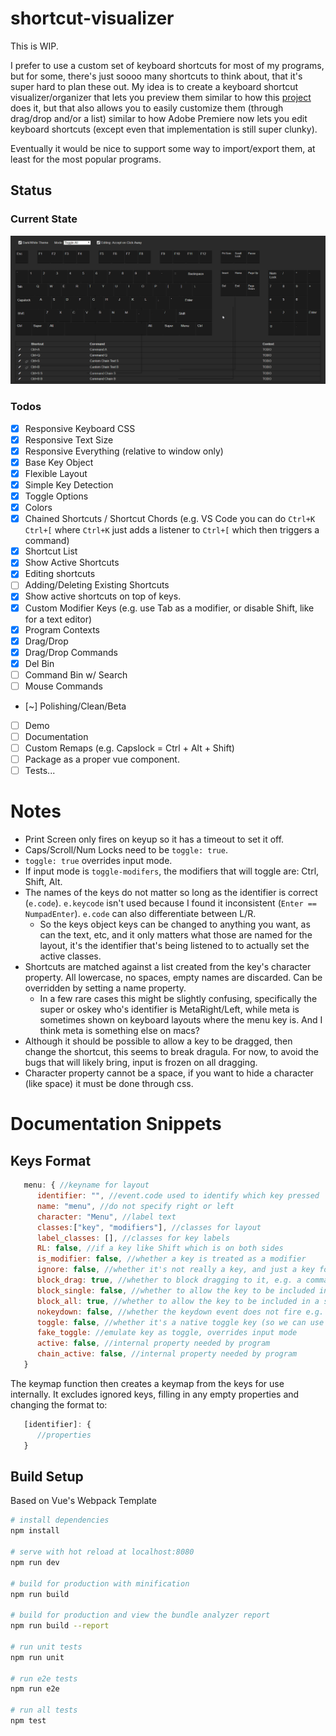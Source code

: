 # shortcut-visualizer

This is WIP.

I prefer to use a custom set of keyboard shortcuts for most of my programs, but for some, there's just soooo many shortcuts to think about, that it's super hard to plan these out. My idea is to create a keyboard shortcut visualizer/organizer that lets you preview them similar to how this [project](http://waldobronchart.github.io/ShortcutMapper/) does it, but that also allows you to easily customize them (through drag/drop and/or a list) similar to how Adobe Premiere now lets you edit keyboard shortcuts (except even that implementation is still super clunky).

Eventually it would be nice to support some way to import/export them, at least for the most popular programs.

## Status

### Current State

![Current State](./docs/images/current_state.gif)

### Todos
- [x] Responsive Keyboard CSS
- [x] Responsive Text Size
- [x] Responsive Everything (relative to window only)
- [x] Base Key Object
- [x] Flexible Layout
- [x] Simple Key Detection
- [x] Toggle Options
- [x] Colors
- [x] Chained Shortcuts / Shortcut Chords (e.g. VS Code you can do `Ctrl+K Ctrl+[` where `Ctrl+K` just adds a listener to `Ctrl+[` which then triggers a command)
- [x] Shortcut List
- [x] Show Active Shortcuts
- [x] Editing shortcuts
- [ ] Adding/Deleting Existing Shortcuts
- [x] Show active shortcuts on top of keys.
- [x] Custom Modifier Keys (e.g. use Tab as a modifier, or disable Shift, like for a text editor)
- [x] Program Contexts
- [x] Drag/Drop
- [x] Drag/Drop Commands
- [x] Del Bin
- [ ] Command Bin w/ Search
- [ ] Mouse Commands
- [~] Polishing/Clean/Beta
- [ ] Demo
- [ ] Documentation
- [ ] Custom Remaps (e.g. Capslock = Ctrl + Alt + Shift)
- [ ] Package as a proper vue component.
- [ ] Tests...

# Notes 

- Print Screen only fires on keyup so it has a timeout to set it off.
- Caps/Scroll/Num Locks need to be `toggle: true`.
- `toggle: true` overrides input mode.
- If input mode is `toggle-modifers`, the modifiers that will toggle are: Ctrl, Shift, Alt.
- The names of the keys do not matter so long as the identifier is correct (`e.code`). `e.keycode` isn't used because I found it inconsistent (`Enter == NumpadEnter`). `e.code` can also differentiate between L/R.
   - So the keys object keys can be changed to anything you want, as can the text, etc, and it only matters what those are named for the layout, it's the identifier that's being listened to to actually set the active classes.
- Shortcuts are matched against a list created from the key's character property. All lowercase, no spaces, empty names are discarded. Can be overridden by setting a name property.
   - In a few rare cases this might be slightly confusing, specifically the super or oskey who's identifier is MetaRight/Left, while meta is sometimes shown on keyboard layouts where the menu key is. And I think meta is something else on macs?
- Although it should be possible to allow a key to be dragged, then change the shortcut, this seems to break dragula. For now, to avoid the bugs that will likely bring, input is frozen on all dragging.
- Character property cannot be a space, if you want to hide a character (like space) it must be done through css.

# Documentation Snippets

## Keys Format
```javascript
   menu: { //keyname for layout
      identifier: "", //event.code used to identify which key pressed
      name: "menu", //do not specify right or left
      character: "Menu", //label text
      classes:["key", "modifiers"], //classes for layout
      label_classes: [], //classes for key labels
      RL: false, //if a key like Shift which is on both sides
      is_modifier: false, //whether a key is treated as a modifier
      ignore: false, //whether it's not really a key, and just a key for the layout
      block_drag: true, //whether to block dragging to it, e.g. a command can't be set to just ctrl
      block_single: false, //whether to allow the key to be included in a shortcut if it's the only modifier key (e.g. Shift + somekey for editiors), does nothing if the key isn't a modifier
      block_all: true, //whether to allow the key to be included in a shortcut at all(e.g. Ctrl + Menu or if menu was a modifier Ctrl + Menu + somekey)
      nokeydown: false, //whether the keydown event does not fire e.g. Print Screen doesn't fire a keydown, almost everything else does
      toggle: false, //whether it's a native toggle key (so we can use event.getModifierState to get real state)
      fake_toggle: //emulate key as toggle, overrides input mode
      active: false, //internal property needed by program
      chain_active: false, //internal property needed by program
   }
```

The keymap function then creates a keymap from the keys for use internally. It excludes ignored keys, filling in any empty properties and changing the format to: 

```javascript
   [identifier]: {
      //properties
   }
```

## Build Setup

Based on Vue's Webpack Template

``` bash
# install dependencies
npm install

# serve with hot reload at localhost:8080
npm run dev

# build for production with minification
npm run build

# build for production and view the bundle analyzer report
npm run build --report

# run unit tests
npm run unit

# run e2e tests
npm run e2e

# run all tests
npm test
```
